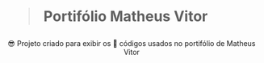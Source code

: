 <h1><blockquote>Portifólio Matheus Vitor</blockquote></h1>

<div align="center">
  <p>😎 Projeto criado para exibir os 📝 códigos usados no portifólio de Matheus Vitor</p>
</div>